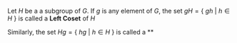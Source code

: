 Let $H$ be a a subgroup of $G$. If $g$ is any element of $G$, the set
$gH = \{ \:gh  \: | \: h \in H \: \}$
is called a **Left Coset** of $H$

Similarly, the set 
$Hg = \{\: hg \: | \: h \in H \: \}$
is called a **
